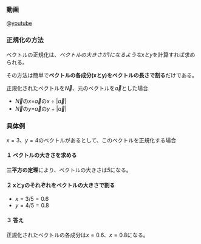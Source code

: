 ### 動画
@[youtube](https://youtu.be/kwKg2xaw9IA)

### 正規化の方法

ベクトルの正規化は、*ベクトルの大きさが1になるようなxとy*を計算すれば求められる。

その方法は簡単で**ベクトルの各成分(xとy)**を**ベクトルの長さで割る**だけである。

正規化されたベクトルを$\vec{N}$、元のベクトルを$\vec{a}$とした場合

- $\vec{N}$の$x$$=$$\vec{a}$の$x$ ÷ $|\vec{a}|$
- $\vec{N}$の$y$$=$$\vec{a}$の$y$ ÷ $|\vec{a}|$

### 具体例

$x=3$、$y=4$のベクトルがあるとして、このベクトルを正規化する場合

#### １ ベクトルの大きさを求める
**三平方の定理**により、ベクトルの大きさは*5*になる。

#### ２ xとyのそれぞれをベクトルの大きさで割る

- $x = 3 / 5 = 0.6$
- $y = 4 / 5 = 0.8$

#### ３ 答え

正規化されたベクトルの各成分は$x=0.6$、$x=0.8$になる。